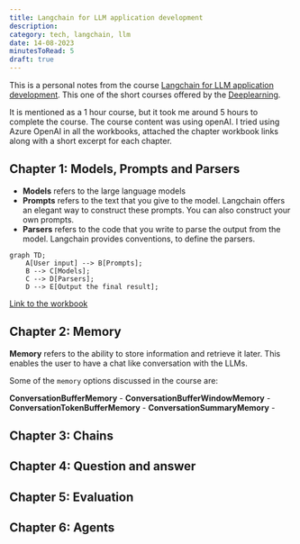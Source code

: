```yaml
---
title: Langchain for LLM application development
description: 
category: tech, langchain, llm
date: 14-08-2023
minutesToRead: 5
draft: true
---
```


This is a personal notes from the course [Langchain for LLM application development](https://learn.deeplearning.ai/langchain/lesson/1/introduction). This one of the short courses offered by the [Deeplearning](https://deeplearning.ai).

It is mentioned as a 1 hour course, but it took me around 5 hours to complete the course. The course content was using openAI. I tried using Azure OpenAI in all the workbooks, attached the chapter workbook links along with a short excerpt for each chapter.

## Chapter 1: Models, Prompts and Parsers

- **Models** refers to the large language models
- **Prompts** refers to the text that you give to the model. Langchain offers an elegant way to construct these prompts. You can also construct your own prompts.
- **Parsers** refers to the code that you write to parse the output from the model. Langchain provides conventions, to define the parsers.

```mermaid
graph TD;
    A[User input] --> B[Prompts];
    B --> C[Models];
    C --> D[Parsers];
    D --> E[Output the final result];
```

[Link to the workbook](https://github.com/prasann/langchain-deeplearning/blob/main/L1-prompts-models-parsers.ipynb)

## Chapter 2: Memory

**Memory** refers to the ability to store information and retrieve it later. This enables the user to have a chat like conversation with the LLMs.

Some of the `memory` options discussed in the course are:

**ConversationBufferMemory** - 
**ConversationBufferWindowMemory** - 
**ConversationTokenBufferMemory** - 
**ConversationSummaryMemory** - 

## Chapter 3: Chains



## Chapter 4: Question and answer

## Chapter 5: Evaluation

## Chapter 6: Agents